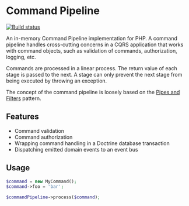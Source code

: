 # Command Pipeline

[![Build status](https://img.shields.io/travis/com/nicwortel/command-pipeline)](https://travis-ci.com/nicwortel/command-pipeline)

An in-memory Command Pipeline implementation for PHP. A command pipeline handles
cross-cutting concerns in a CQRS application that works with command objects,
such as validation of commands, authorization, logging, etc.

Commands are processed in a linear process. The return value of each stage is
passed to the next. A stage can only prevent the next stage from being executed
by throwing an exception.

The concept of the command pipeline is loosely based on the
[Pipes and Filters](https://www.enterpriseintegrationpatterns.com/patterns/messaging/PipesAndFilters.html)
pattern.

## Features

- Command validation
- Command authorization
- Wrapping command handling in a Doctrine database transaction
- Dispatching emitted domain events to an event bus

## Usage

```php
$command = new MyCommand();
$command->foo = 'bar';

$commandPipeline->process($command);
```
